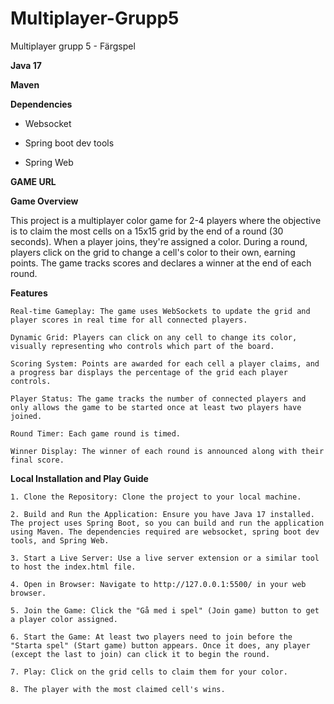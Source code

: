 # Multiplayer-Grupp5
Multiplayer grupp 5 - Färgspel

**Java 17**

**Maven**

**Dependencies**

- Websocket

- Spring boot dev tools

- Spring Web




**GAME URL**


**Game Overview**

This project is a multiplayer color game for 2-4 players where the objective is to claim the most cells on a 15x15 grid by the end of a round (30 seconds). When a player joins, they're assigned a color. During a round, players click on the grid to change a cell's color to their own, earning points. The game tracks scores and declares a winner at the end of each round.

**Features**

    Real-time Gameplay: The game uses WebSockets to update the grid and player scores in real time for all connected players.

    Dynamic Grid: Players can click on any cell to change its color, visually representing who controls which part of the board.

    Scoring System: Points are awarded for each cell a player claims, and a progress bar displays the percentage of the grid each player controls.

    Player Status: The game tracks the number of connected players and only allows the game to be started once at least two players have joined.

    Round Timer: Each game round is timed.

    Winner Display: The winner of each round is announced along with their final score.

**Local Installation and Play Guide**

    1. Clone the Repository: Clone the project to your local machine.

    2. Build and Run the Application: Ensure you have Java 17 installed. The project uses Spring Boot, so you can build and run the application using Maven. The dependencies required are websocket, spring boot dev tools, and Spring Web.

    3. Start a Live Server: Use a live server extension or a similar tool to host the index.html file.

    4. Open in Browser: Navigate to http://127.0.0.1:5500/ in your web browser.

    5. Join the Game: Click the "Gå med i spel" (Join game) button to get a player color assigned.

    6. Start the Game: At least two players need to join before the "Starta spel" (Start game) button appears. Once it does, any player (except the last to join) can click it to begin the round.

    7. Play: Click on the grid cells to claim them for your color.

    8. The player with the most claimed cell's wins. 

